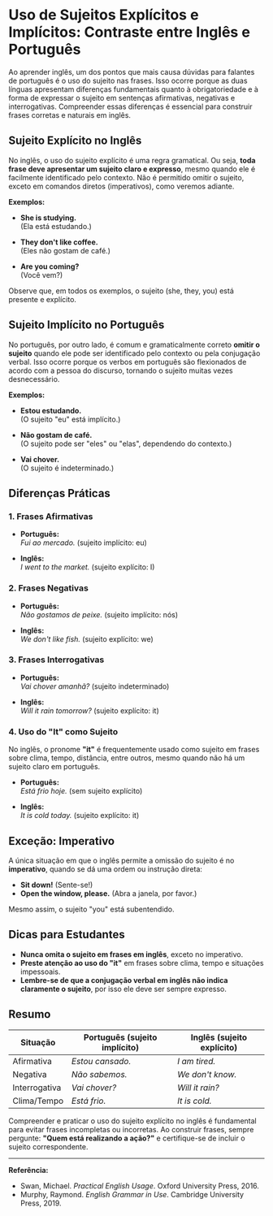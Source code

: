 
# Uso de Sujeitos Explícitos e Implícitos: Contraste entre Inglês e Português

Ao aprender inglês, um dos pontos que mais causa dúvidas para falantes de português é o uso do sujeito nas frases. Isso ocorre porque as duas línguas apresentam diferenças fundamentais quanto à obrigatoriedade e à forma de expressar o sujeito em sentenças afirmativas, negativas e interrogativas. Compreender essas diferenças é essencial para construir frases corretas e naturais em inglês.

## Sujeito Explícito no Inglês

No inglês, o uso do sujeito explícito é uma regra gramatical. Ou seja, **toda frase deve apresentar um sujeito claro e expresso**, mesmo quando ele é facilmente identificado pelo contexto. Não é permitido omitir o sujeito, exceto em comandos diretos (imperativos), como veremos adiante.

**Exemplos:**

- **She is studying.**  
  (Ela está estudando.)

- **They don't like coffee.**  
  (Eles não gostam de café.)

- **Are you coming?**  
  (Você vem?)

Observe que, em todos os exemplos, o sujeito (she, they, you) está presente e explícito.

## Sujeito Implícito no Português

No português, por outro lado, é comum e gramaticalmente correto **omitir o sujeito** quando ele pode ser identificado pelo contexto ou pela conjugação verbal. Isso ocorre porque os verbos em português são flexionados de acordo com a pessoa do discurso, tornando o sujeito muitas vezes desnecessário.

**Exemplos:**

- **Estou estudando.**  
  (O sujeito "eu" está implícito.)

- **Não gostam de café.**  
  (O sujeito pode ser "eles" ou "elas", dependendo do contexto.)

- **Vai chover.**  
  (O sujeito é indeterminado.)

## Diferenças Práticas

### 1. Frases Afirmativas

- **Português:**  
  _Fui ao mercado._ (sujeito implícito: eu)

- **Inglês:**  
  _I went to the market._ (sujeito explícito: I)

### 2. Frases Negativas

- **Português:**  
  _Não gostamos de peixe._ (sujeito implícito: nós)

- **Inglês:**  
  _We don't like fish._ (sujeito explícito: we)

### 3. Frases Interrogativas

- **Português:**  
  _Vai chover amanhã?_ (sujeito indeterminado)

- **Inglês:**  
  _Will it rain tomorrow?_ (sujeito explícito: it)

### 4. Uso do "It" como Sujeito

No inglês, o pronome **"it"** é frequentemente usado como sujeito em frases sobre clima, tempo, distância, entre outros, mesmo quando não há um sujeito claro em português.

- **Português:**  
  _Está frio hoje._ (sem sujeito explícito)

- **Inglês:**  
  _It is cold today._ (sujeito explícito: it)

## Exceção: Imperativo

A única situação em que o inglês permite a omissão do sujeito é no **imperativo**, quando se dá uma ordem ou instrução direta:

- **Sit down!** (Sente-se!)
- **Open the window, please.** (Abra a janela, por favor.)

Mesmo assim, o sujeito "you" está subentendido.

## Dicas para Estudantes

- **Nunca omita o sujeito em frases em inglês**, exceto no imperativo.
- **Preste atenção ao uso do "it"** em frases sobre clima, tempo e situações impessoais.
- **Lembre-se de que a conjugação verbal em inglês não indica claramente o sujeito**, por isso ele deve ser sempre expresso.

## Resumo

| Situação                | Português (sujeito implícito) | Inglês (sujeito explícito) |
|-------------------------|-------------------------------|----------------------------|
| Afirmativa              | _Estou cansado._              | _I am tired._              |
| Negativa                | _Não sabemos._                | _We don't know._           |
| Interrogativa           | _Vai chover?_                 | _Will it rain?_            |
| Clima/Tempo             | _Está frio._                  | _It is cold._              |

Compreender e praticar o uso do sujeito explícito no inglês é fundamental para evitar frases incompletas ou incorretas. Ao construir frases, sempre pergunte: **"Quem está realizando a ação?"** e certifique-se de incluir o sujeito correspondente.

---
**Referência:**  
- Swan, Michael. *Practical English Usage*. Oxford University Press, 2016.  
- Murphy, Raymond. *English Grammar in Use*. Cambridge University Press, 2019.
```
